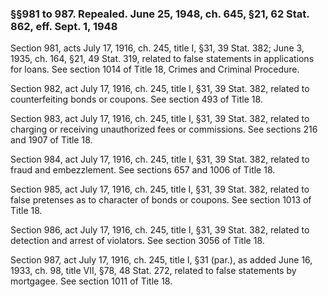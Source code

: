 ### §§981 to 987. Repealed. June 25, 1948, ch. 645, §21, 62 Stat. 862, eff. Sept. 1, 1948 ###

Section 981, acts July 17, 1916, ch. 245, title I, §31, 39 Stat. 382; June 3, 1935, ch. 164, §21, 49 Stat. 319, related to false statements in applications for loans. See section 1014 of Title 18, Crimes and Criminal Procedure.

Section 982, act July 17, 1916, ch. 245, title I, §31, 39 Stat. 382, related to counterfeiting bonds or coupons. See section 493 of Title 18.

Section 983, act July 17, 1916, ch. 245, title I, §31, 39 Stat. 382, related to charging or receiving unauthorized fees or commissions. See sections 216 and 1907 of Title 18.

Section 984, act July 17, 1916, ch. 245, title I, §31, 39 Stat. 382, related to fraud and embezzlement. See sections 657 and 1006 of Title 18.

Section 985, act July 17, 1916, ch. 245, title I, §31, 39 Stat. 382, related to false pretenses as to character of bonds or coupons. See section 1013 of Title 18.

Section 986, act July 17, 1916, ch. 245, title I, §31, 39 Stat. 382, related to detection and arrest of violators. See section 3056 of Title 18.

Section 987, act July 17, 1916, ch. 245, title I, §31 (par.), as added June 16, 1933, ch. 98, title VII, §78, 48 Stat. 272, related to false statements by mortgagee. See section 1011 of Title 18.